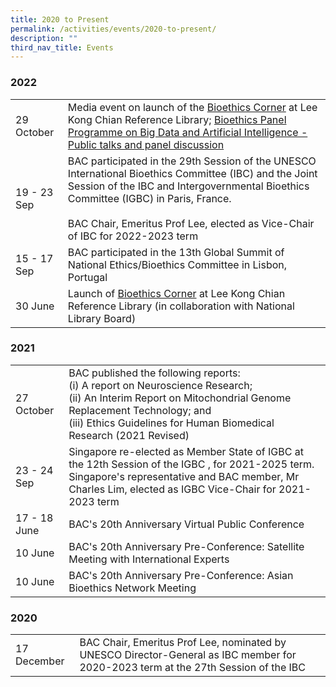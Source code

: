 ```yaml
---
title: 2020 to Present
permalink: /activities/events/2020-to-present/
description: ""
third_nav_title: Events
---
```

### **2022**

<table class="table-v">
	<tbody><tr>
		<td>29 October</td>
		<td>Media event on launch of the <a href="https://www.bioethics-singapore.org/bioethicscorner/">Bioethics Corner</a> at Lee Kong Chian Reference Library; <a href="https://www.bioethics-singapore.org/bioethicspanelprogrammeonbigdataandartificialintelligence/">Bioethics Panel Programme on Big Data and Artificial Intelligence - Public talks and panel discussion</a> </td>
	</tr>
	<tr>
		<td>19 - 23 Sep</td>
		<td>BAC participated in the 29th Session of the UNESCO International Bioethics Committee (IBC) and the Joint Session of the IBC and Intergovernmental Bioethics Committee (IGBC) in Paris, France. <br>
			<br>
			BAC Chair, Emeritus Prof Lee, elected as Vice-Chair of IBC for 2022-2023 term</td>
	</tr>
	<tr>
		<td>15 - 17 Sep</td>
		<td>BAC participated in the 13th Global Summit of National Ethics/Bioethics Committee in Lisbon, Portugal</td>
	</tr>
	<tr>
		<td>30 June</td>
		<td>Launch of <a href="https://www.bioethics-singapore.org/bioethicscorner/">Bioethics Corner</a> at Lee Kong Chian Reference Library (in collaboration with National Library Board)</td>
	</tr>
	</tbody></table>

	
### 	**2021**

<table class="table-v">
	<tbody><tr>
		<td>27 October</td>
		<td>BAC published the following reports:<br>
			(i) A report on Neuroscience Research;<br>
			(ii) An Interim Report on Mitochondrial Genome Replacement Technology; and<br>
			(iii) Ethics Guidelines for Human Biomedical Research (2021 Revised)</td>
	</tr>
	<tr>
		<td>23 - 24 Sep</td>
		<td>Singapore re-elected as Member State of IGBC at the 12th Session of the IGBC , for 2021-2025 term. Singapore's representative and BAC member, Mr Charles Lim, elected as IGBC Vice-Chair for 2021-2023 term</td>
	</tr>
	<tr>
		<td>17 - 18 June</td>
		<td>BAC's 20th Anniversary Virtual Public Conference</td>
	</tr>
	<tr>
		<td>10 June</td>
		<td>BAC's 20th Anniversary Pre-Conference: Satellite Meeting with International Experts</td>
	</tr>
	<tr>
		<td>10 June</td>
		<td>BAC's 20th Anniversary Pre-Conference: Asian Bioethics Network Meeting</td>
	</tr>
	</tbody></table>


### 	**2020**

<table class="table-v">
	<tbody><tr>
		<td>17 December</td>
		<td>BAC Chair, Emeritus Prof Lee, nominated by UNESCO Director-General as IBC member for 2020-2023 term at the 27th Session of the IBC</td>
	</tr>
	</tbody></table>